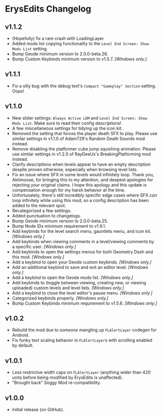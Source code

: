 # ErysEdits Changelog
## v1.1.2
- (Hopefully) fix a rare crash with LoadingLayer.
- Added mods list copying functionality to the `Level End Screen: Show Mods List` setting.
- Bump Geode minimum version to 2.0.0-beta.26.
- Bump Custom Keybinds minimum version to v1.5.7. *[Windows only.]*
## v1.1.1
- Fix a silly bug with the debug text's `Compact "Gameplay" Section` setting. Oops!
## v1.1.0
- New slider settings: `Always Active LDM` and `Level End Screen: Show Mods List`. Make sure to read their config descriptions!
- A few miscellaneous settings for tidying up the icon kit. 
- Removed the setting that forces the player death SFX to play. Please use similar settings in v1.1.0 of Adam729's Random Death Sounds mod instead.
- Remove disabling the platformer cube jump squishing animation. Please use similar settings in v1.2.0 of RayDeeUx's BreakingPlatforming mod instead.
- Clarify descriptions when levels appear to have an empty description despite proven otherwise, especially when browsing level lists.
- Fix an issue where SFX in some levels would infinitely loop. Thank you, Aktimoose, for bringing this to my attention, and deepest apologies for rejecting your original claims. I hope this apology and this update is compensation enough for my harsh behavior at the time.
- Unfortunately, there's still incredibly specific edge cases where SFX *can* loop infinitely while using this mod, so a config description has been added to the relevant spot.
- Recategorized a few settings.
- Added punctuation to changelogs.
- Bump Geode minimum version to 2.0.0-beta.25.
- Bump Node IDs minimum requirement to v1.9.1.
- Add keybinds for the level search menu, gauntlets menu, and icon kit. *[Windows only.]*
- Add keybinds when viewing comments in a level/viewing comments by a specific user. *[Windows only.]*
- Add keybinds to open the settings menus for both Geometry Dash and this mod. *[Windows only.]*
- Add a keybind to open your Geode custom keybinds. *[Windows only.]*
- Add an additional keybind to save and exit an editor level. *[Windows only.]*
- Add a keybind to open the Geode mods list. *[Windows only.]*
- Add keybinds to (toggle between viewing, creating new, or viewing uploaded) custom levels and level lists. *[Windows only.]*
- Add a keybind to close the level editor's pause menu. *[Windows only.]*
- Categorized keybinds properly. *[Windows only.]*
- Bump Custom Keybinds minimum requirement to v1.5.6. *[Windows only.]*
## v1.0.2
- Rebuild the mod due to *someone* mangling up `FLAlertLayer` codegen for Android.
- Fix funky text scaling behavior in `FLAlertLayer`s with scrolling enabled by default.
## v1.0.1
- Less restrictive width caps on `FLAlertLayer` (anything wider than 420 units before being modified by ErysEdits is unaffected).
- "Brought back" Soggy Mod re-compatibility.
## v1.0.0
- Initial release (on GitHub).